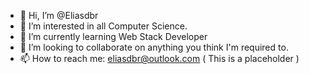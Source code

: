 - 👋 Hi, I’m @Eliasdbr
- 👀 I’m interested in all Computer Science.
- 🌱 I’m currently learning Web Stack Developer
- 💞️ I’m looking to collaborate on anything you think I'm required to.
- 📫 How to reach me: eliasdbr@outlook.com
( This is a placeholder )
